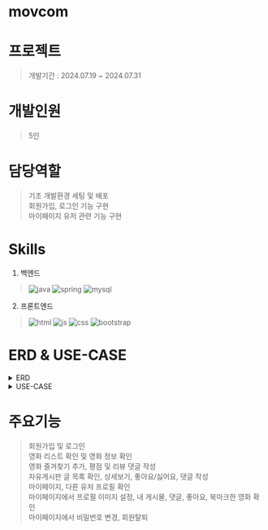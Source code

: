 # movcom


# 프로젝트
> 개발기간 : 2024.07.19 ~ 2024.07.31

# 개발인원
> 5인

# 담당역할
> 기초 개발환경 세팅 및 배포<br>
> 회원가입, 로그인 기능 구현<br>
> 마이페이지 유저 관련 기능 구현<br>

# Skills
1. 백엔드
>![java](https://img.shields.io/badge/Java-ED8B00?style=for-the-badge&logo=openjdk&logoColor=white)
![spring](https://img.shields.io/badge/Spring-6DB33F?style=for-the-badge&logo=spring&logoColor=white)
![mysql](https://img.shields.io/badge/MySQL-00000F?style=for-the-badge&logo=mysql&logoColor=white)

2. 프론트엔드
>![html](https://img.shields.io/badge/HTML5-E34F26?style=for-the-badge&logo=html5&logoColor=white)
![js](https://img.shields.io/badge/JavaScript-F7DF1E?style=for-the-badge&logo=JavaScript&logoColor=white)
![css](https://img.shields.io/badge/CSS3-1572B6?style=for-the-badge&logo=css3&logoColor=white)
![bootstrap](    https://img.shields.io/badge/Bootstrap-563D7C?style=for-the-badge&logo=bootstrap&logoColor=white)

# ERD & USE-CASE
<details>
<summary>ERD</summary>
<img src="ERD.png" alt="ERD" />
</details>
<details>
<summary>USE-CASE</summary>
<img src="UseCase.png" alt="USE-CASE" />
</details>

# 주요기능
> 회원가입 및 로그인<br>
> 영화 리스트 확인 및 영화 정보 확인<br>
> 영화 즐겨찾기 추가, 평점 및 리뷰 댓글 작성<br>
> 자유게시판 글 목록 확인, 상세보기, 좋아요/싫어요, 댓글 작성<br>
> 마이페이지, 다른 유저 프로필 확인<br>
> 마이페이지에서 프로필 이미지 설정, 내 게시물, 댓글, 좋아요, 북마크한 영화 확인<br>
> 마이페이지에서 비밀번호 변경, 회원탈퇴<br>
